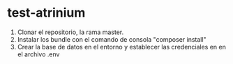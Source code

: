 # test-atrinium

1. Clonar el repositorio, la rama master.
2. Instalar los bundle con el comando de consola "composer install"
3. Crear la base de datos en el entorno y establecer las credenciales en en el archivo .env
